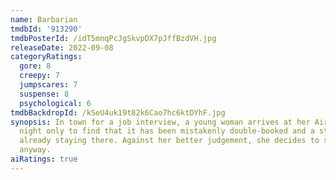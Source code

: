 ```yaml
---
name: Barbarian
tmdbId: '913290'
tmdbPosterId: /idT5mnqPcJgSkvpDX7pJffBzdVH.jpg
releaseDate: 2022-09-08
categoryRatings:
  gore: 8
  creepy: 7
  jumpscares: 7
  suspense: 8
  psychological: 6
tmdbBackdropId: /kSeU4uk19t82k6Cao7hc6ktDYhF.jpg
synopsis: In town for a job interview, a young woman arrives at her Airbnb late at
  night only to find that it has been mistakenly double-booked and a strange man is
  already staying there. Against her better judgement, she decides to stay the night
  anyway.
aiRatings: true
---
```


